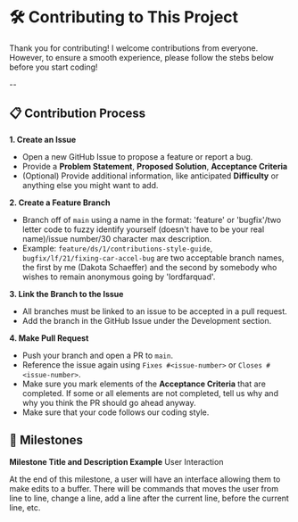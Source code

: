 # :hammer_and_wrench: Contributing to This Project

Thank you for contributing! I welcome contributions from everyone. However, to ensure a smooth experience, please follow the stebs below before you start coding!

--

## :clipboard: Contribution Process

**1. Create an Issue**
- Open a new GitHub Issue to propose a feature or report a bug.
- Provide a **Problem Statement**, **Proposed Solution**, **Acceptance Criteria**
- (Optional) Provide additional information, like anticipated **Difficulty** or anything else you might want to add.

**2. Create a Feature Branch**
- Branch off of `main` using a name in the format: 'feature' or 'bugfix'/two letter code to fuzzy identify yourself (doesn't have to be your real name)/issue number/30 character max description.
- Example: `feature/ds/1/contributions-style-guide`, `bugfix/lf/21/fixing-car-accel-bug` are two acceptable branch names, the first by me (Dakota Schaeffer) and the second by somebody who wishes to remain anonymous going by 'lordfarquad'.

**3. Link the Branch to the Issue**
- All branches must be linked to an issue to be accepted in a pull request.
- Add the branch in the GitHub Issue under the Development section.

**4. Make Pull Request**
- Push your branch and open a PR to `main`.
- Reference the issue again using `Fixes #<issue-number>` or `Closes #<issue-number>`.
- Make sure you mark elements of the **Acceptance Criteria** that are completed. If some or all elements are not completed, tell us why and why you think the PR should go ahead anyway.
- Make sure that your code follows our coding style.

## :checkered_flag: Milestones

**Milestone Title and Description Example**
User Interaction  

At the end of this milestone, a user will have an interface allowing them to make edits to a buffer. There will be commands that moves the user from line to line, change a line, add a line after the current line, before the current line, etc.
